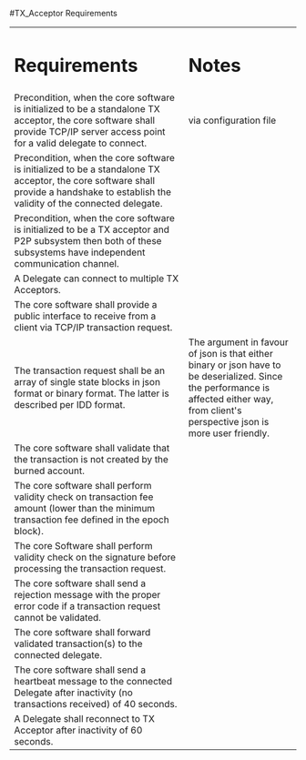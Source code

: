 #TX_Acceptor Requirements

<table>
  <tr>
   <td>
<h1>Requirements</h1>


   </td>
   <td>
<h1>Notes</h1>


   </td>
  </tr>
  <tr>
   <td>Precondition, when the core software is initialized to be a standalone TX acceptor, the core software shall provide TCP/IP server access point for a valid delegate to connect.
   </td>
   <td>via configuration file
   </td>
  </tr>
  <tr>
   <td>Precondition, when the core software is initialized to be a standalone TX acceptor, the core software shall provide a handshake to establish the validity of the connected delegate.
   </td>
   <td>
   </td>
  </tr>
  <tr>
   <td>Precondition, when the core software is initialized to be a TX acceptor and P2P subsystem then both of these subsystems have independent communication channel.
   </td>
   <td>
   </td>
  </tr>
  <tr>
   <td>A Delegate can connect to multiple TX Acceptors.
   </td>
   <td>
   </td>
  </tr>
  <tr>
   <td>The core software shall provide a public interface to receive from a client via TCP/IP transaction request.
   </td>
   <td>
   </td>
  </tr>
  <tr>
   <td>The transaction request shall be an array of single state blocks in json format or binary format. The latter is described per IDD format.
   </td>
   <td>The argument in favour of json is that either binary or json have to be deserialized. Since the performance is affected either way, from client's perspective json is more user friendly.
   </td>
  </tr>
  <tr>
   <td>The core software shall validate that the transaction is not created by the burned account.
   </td>
   <td>
   </td>
  </tr>
  <tr>
   <td>The core software shall perform validity check on transaction fee amount (lower than the minimum transaction fee defined in the epoch block).
   </td>
   <td>
   </td>
  </tr>
  <tr>
   <td>The core Software shall perform validity check on the signature before processing the transaction request.
   </td>
   <td>
   </td>
  </tr>
  <tr>
   <td>The core software shall send a rejection message with the proper error code if a transaction request cannot be validated.
   </td>
   <td>
   </td>
  </tr>
  <tr>
   <td>The core software shall forward validated transaction(s) to the connected delegate.
   </td>
   <td>
   </td>
  </tr>
  <tr>
   <td>The core software shall send a heartbeat message to the connected Delegate after inactivity (no transactions received) of 40 seconds.
   </td>
   <td>
   </td>
  </tr>
  <tr>
   <td>A Delegate shall reconnect to TX Acceptor after inactivity of 60 seconds.
   </td>
   <td>
   </td>
  </tr>
</table>
